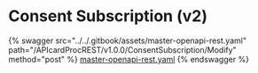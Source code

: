 # Consent Subscription (v2)

{% swagger src="../../.gitbook/assets/master-openapi-rest.yaml" path="/APIcardProcREST/v1.0.0/ConsentSubscription/Modify" method="post" %}
[master-openapi-rest.yaml](../../.gitbook/assets/master-openapi-rest.yaml)
{% endswagger %}

